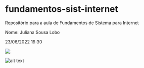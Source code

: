 # fundamentos-sist-internet
Repositório para a aula de Fundamentos de Sistema para Internet

Nome: Juliana Sousa Lobo

23/06/2022 19:30

<img src=”https://static.wikia.nocookie.net/naruto/images/4/40/Naruto_fazendo_pose_nice_guy.png”>

![alt text]([http://url/to/img.png](https://static.wikia.nocookie.net/naruto/images/4/40/Naruto_fazendo_pose_nice_guy.png))
